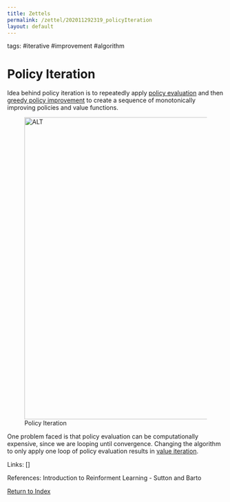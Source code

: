 ```yaml
---
title: Zettels
permalink: /zettel/202011292319_policyIteration
layout: default
---
```

tags: #iterative #improvement #algorithm

# Policy Iteration

Idea behind policy iteration is to repeatedly apply [policy evaluation](202011291938_iterativePolicyEvaluation) 
and then [greedy policy improvement](202011292245_greedyPolicy) to create a sequence 
of monotonically improving policies and value functions.

<figure>
  <img src="/zettel/Images/ReinforcementLearning/PolicyIteration.png"
     alt="ALT"
     class="centerImage"
     style="width: 700px;" />
  <figcaption> Policy Iteration </figcaption>     
</figure>

One problem faced is that policy evaluation can be computationally expensive, since 
we are looping until convergence. Changing the algorithm to only apply one loop of 
policy evaluation results in [value iteration](202011292335_valueIteration).

Links: []

References: Introduction to Reinforment Learning - Sutton and Barto

[Return to Index](index)